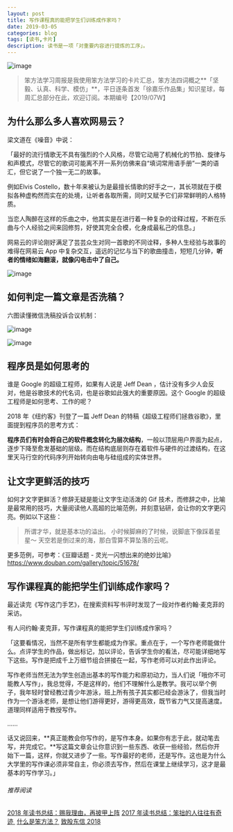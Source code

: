 ```yaml
---
layout: post
title: 写作课程真的能把学生们训练成作家吗？
date: 2019-03-05
categories: blog
tags: [读书,卡片]
description: 读书是一项「对重要内容进行提炼的工序」。
---
```


![image](http://upload-images.jianshu.io/upload_images/32598-c4ce075caa066eec?imageMogr2/auto-orient/strip%7CimageView2/2/w/1240)

> 笨方法学习周报是我使用笨方法学习的卡片汇总，笨方法四词概之**「坚毅、认真、科学、模仿」**，平日逐条首发「徐嘉乐作品集」知识星球，每周汇总部分在此，欢迎订阅。本期编号【2019/07W】

## 为什么那么多人喜欢网易云？

梁文道在《噪音》中说：

「最好的流行情歌无不具有强烈的个人风格，尽管它动用了机械化的节拍、旋律与和声模式，尽管它的歌词可能离不开一系列仿佛来自“填词常用语手册”一类的语汇，但它说了一个独一无二的故事。

例如Elvis Costello，数十年来被认为是最擅长情歌的好手之一，其长项就在于模拟各种虚构然而实在的处境，让听者各取所需，同时又赋予它们非常鲜明的人格特质。

当恋人陶醉在这样的乐曲之中，他其实是在进行着一种复杂的诠释过程，不断在乐曲与个人经验之间来回修剪，好使其完全合模，化身成最私己的信息。」

网易云的评论刚好满足了芸芸众生对同一首歌的不同诠释，多种人生经验与故事的难得在网易云 App 中复杂交互，遥远的记忆与当下的歌曲撞击，短短几分钟，**听者的情绪如海翻滚，就像闪电击中了自己。**

![image](http://upload-images.jianshu.io/upload_images/32598-871ef77483a9de9a?imageMogr2/auto-orient/strip%7CimageView2/2/w/1240)


## 如何判定一篇文章是否洗稿？

六图读懂微信洗稿投诉合议机制：

![image](http://upload-images.jianshu.io/upload_images/32598-a7b7abec93aa0153?imageMogr2/auto-orient/strip%7CimageView2/2/w/1240)


![image](http://upload-images.jianshu.io/upload_images/32598-21a267066502bc7d?imageMogr2/auto-orient/strip%7CimageView2/2/w/1240)


## 程序员是如何思考的

谁是 Google 的超级工程师，如果有人说是 Jeff Dean ，估计没有多少人会反对，他是谷歌技术的代名词，也是谷歌如此强大的重要原因。这个 Google 的超级工程师是如何思考、工作的呢？

2018 年《纽约客》刊登了一篇 Jeff Dean 的特稿《超级工程师们拯救谷歌》，里面提到程序员的思考方式：

**程序员们有时会将自己的软件概念转化为层次结构**，一般以顶层用户界面为起点，逐步下降至愈发基础的层级。而在结构底层则存在着软件与硬件的过渡结构，在这里天马行空的代码序列开始转向由电与硅组成的实体世界。

## 让文字更鲜活的技巧

如何才文字更鲜活？修辞无疑是能让文字生动活泼的 Gif 技术，而修辞之中，比喻是最常用的技巧，大量阅读他人高超的比喻范例，并刻意钻研，会让你的文字更闪亮。例如以下这些：

> 所谓才华，就是基本功的溢出。
> 小时候脚麻的了时候，说脚底下像踩着星星～
> 天空若是倒过来的海，那白雪算不算坠落的云呢。

更多范例，可参考：《豆瓣话题 - 灵光一闪想出来的绝妙比喻》
https://www.douban.com/gallery/topic/51678/

## 写作课程真的能把学生们训练成作家吗？

最近读完《写作这门手艺》，在搜索资料写书评时发现了一段对作者约翰·麦克菲的采访。

有人问约翰·麦克菲，写作课程真的能把学生们训练成作家吗？

「这要看情况，当然不是所有学生都能成为作家。重点在于，一个写作老师能做什么。点评学生的作品，做出标记，加以评论，告诉学生你的看法，尽可能详细地写下这些。写作是把成千上万细节组合拼接在一起，写作老师可以对此作出评论。

写作老师当然无法为学生创造出基本的写作能力和原初动力，当人们说「哦你不可能教人写作」，我总觉得，不是这样的，他们不理解什么是教学。我可以举个例子，我年轻时曾经教过青少年游泳，班上所有孩子其实都已经会游泳了，但我当时作为一个游泳老师，是想让他们游得更好，游得更高效，既节省力气又提高速度。道理同样适用于教授写作。

……

话又说回来，**真正能教会你写作的，是写作本身。如果你有志于此，就动笔去写，并完成它。**写这篇文章会让你意识到一些东西、收获一些经验，然后你开始下一篇，这样，你就又进步了一些。写作最好的老师，还是写作。这也是为什么大学里的写作课必须非常自主，你必须去写作，然后在课堂上继续学习，这才是最基本的写作学习。」

###### 推荐阅读 

[2018 年读书总结：赐我理由，再披甲上阵](https://mp.weixin.qq.com/s?__biz=MzA4MTQ0NDQxNg==&mid=2650639964&idx=1&sn=2f0ae0a0ec855d2b2fb7ccdd0fb82475&chksm=879dc573b0ea4c650ab8120790b8e542130c5ce0f1aa08192d67e95ca8d587797afa2104410f&token=468183103&lang=zh_CN#rd)
[2017 年读书总结：笨拙的人往往有奇迹 ](https://mp.weixin.qq.com/s?__biz=MzA4MTQ0NDQxNg==&mid=2650639495&idx=1&sn=c4e20f2d296f9bf7ae7e1d4449427dde&chksm=879dc7a8b0ea4ebe5960f5f05fa881378828baa482917c729f8106fec87ac10ee40aedab2e3b&token=2060945290&lang=zh_CN&scene=21#wechat_redirect) 
[什么是笨方法？](https://mp.weixin.qq.com/s?__biz=MzA4MTQ0NDQxNg==&mid=2650639834&idx=1&sn=7d6e7b978ca39be434b0bfc6084e3f7a&chksm=879dc6f5b0ea4fe3864b7bc4f8a1849dbfc85ef80e2de6f9542886f791b9ab4f4c660496d507&token=2060945290&lang=zh_CN&scene=21#wechat_redirect) 
[致股东信 2018](https://mp.weixin.qq.com/s?__biz=MzA4MTQ0NDQxNg==&mid=2650639834&idx=1&sn=7d6e7b978ca39be434b0bfc6084e3f7a&chksm=879dc6f5b0ea4fe3864b7bc4f8a1849dbfc85ef80e2de6f9542886f791b9ab4f4c660496d507&token=2060945290&lang=zh_CN&scene=21#wechat_redirect) 
